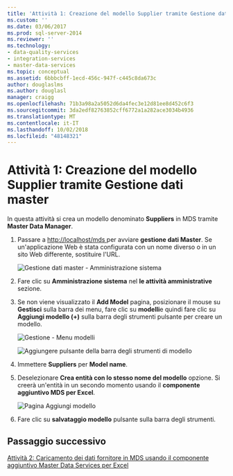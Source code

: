 ```yaml
---
title: 'Attività 1: Creazione del modello Supplier tramite Gestione dati Master | Microsoft Docs'
ms.custom: ''
ms.date: 03/06/2017
ms.prod: sql-server-2014
ms.reviewer: ''
ms.technology:
- data-quality-services
- integration-services
- master-data-services
ms.topic: conceptual
ms.assetid: 6bbbcbff-1ecd-456c-947f-c445c8da673c
author: douglaslms
ms.author: douglasl
manager: craigg
ms.openlocfilehash: 71b3a98a2a5052d6da4fec3e12d81ee8d452c6f3
ms.sourcegitcommit: 3da2edf82763852cff6772a1a282ace3034b4936
ms.translationtype: MT
ms.contentlocale: it-IT
ms.lasthandoff: 10/02/2018
ms.locfileid: "48148321"
---
```

# <a name="task-1-creating-suppliers-model-using-master-data-manager"></a>Attività 1: Creazione del modello Supplier tramite Gestione dati master
  In questa attività si crea un modello denominato **Suppliers** in MDS tramite **Master Data Manager**.  
  
1.  Passare a [ http://localhost/mds ](http://localhost/mds) per avviare **gestione dati Master**. Se un'applicazione Web è stata configurata con un nome diverso o in un sito Web differente, sostituire l'URL.  
  
     ![Gestione dati master - Amministrazione sistema](../../2014/tutorials/media/et-creatingsuppliersmodelusingmdm-01.jpg "gestione dati Master - Amministrazione sistema")  
  
2.  Fare clic su **Amministrazione sistema** nel **le attività amministrative** sezione.  
  
3.  Se non viene visualizzato il **Add Model** pagina, posizionare il mouse su **Gestisci** sulla barra dei menu, fare clic su **modelli**e quindi fare clic su **Aggiungi modello (+)** sulla barra degli strumenti pulsante per creare un modello.  
  
     ![Gestione - Menu modelli](../../2014/tutorials/media/et-creatingsuppliersmodelusingmdm-02.jpg "Gestione - Menu modelli")  
  
     ![Aggiungere pulsante della barra degli strumenti di modello](../../2014/tutorials/media/et-creatingsuppliersmodelusingmdm-03.jpg "aggiungere pulsante della barra degli strumenti di modello")  
  
4.  Immettere **Suppliers** per **Model name**.  
  
5.  Deselezionare **Crea entità con lo stesso nome del modello** opzione. Si creerà un'entità in un secondo momento usando il **componente aggiuntivo MDS per Excel**.  
  
     ![Pagina Aggiungi modello](../../2014/tutorials/media/et-creatingsuppliersmodelusingmdm-04.jpg "pagina Aggiungi modello")  
  
6.  Fare clic su **salvataggio modello** pulsante sulla barra degli strumenti.  
  
## <a name="next-step"></a>Passaggio successivo  
 [Attività 2: Caricamento dei dati fornitore in MDS usando il componente aggiuntivo Master Data Services per Excel](../../2014/tutorials/task-2-uploading-supplier-data-to-mds-using-mds-add-in-for-excel.md)  
  
  
